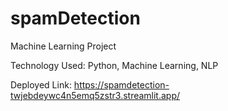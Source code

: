 # spamDetection
Machine Learning Project

Technology Used: Python, Machine Learning, NLP

Deployed Link:  https://spamdetection-twjebdeywc4n5emq5zstr3.streamlit.app/
